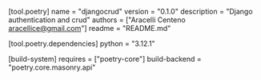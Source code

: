 [tool.poetry]
name = "djangocrud"
version = "0.1.0"
description = "Django authentication  and crud"
authors = ["Aracelli Centeno <aracellice@gmail.com>"]
readme = "README.md"

[tool.poetry.dependencies]
python = "3.12.1"


[build-system]
requires = ["poetry-core"]
build-backend = "poetry.core.masonry.api"